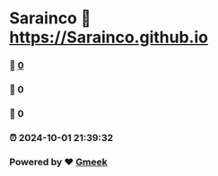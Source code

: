 # Sarainco :link: https://Sarainco.github.io 
### :page_facing_up: [0](https://Sarainco.github.io/tag.html) 
### :speech_balloon: 0 
### :hibiscus: 0 
### :alarm_clock: 2024-10-01 21:39:32 
### Powered by :heart: [Gmeek](https://github.com/Meekdai/Gmeek)
